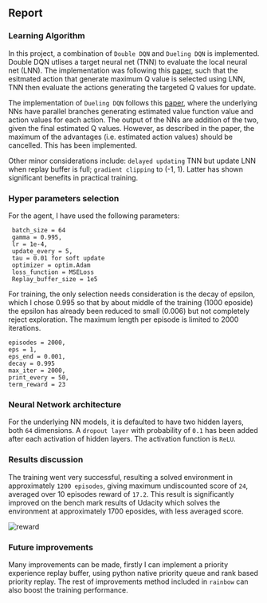 ## Report

### Learning Algorithm
In this project, a combination of `Double DQN` and `Dueling DQN` is implemented. Double DQN utlises a target neural net (TNN) to evaluate the local neural net (LNN). 
The implementation was following this [paper](https://arxiv.org/abs/1509.06461), such that the esitmated action that generate maximum Q value is selected using LNN, TNN then evaluate the actions generating the targeted Q values for update.

The implementation of `Dueling DQN` follows this [paper](https://arxiv.org/abs/1511.06581), where the underlying NNs have parallel branches generating estimated value function value and action values for each action. The output of the NNs are addition of the two, given the final estimated Q values. However, as described in the paper, the maximum of the advantages (i.e. estimated action values) should be cancelled. This has been implemented.

Other minor considerations include: `delayed updating` TNN but update LNN when replay buffer is full; `gradient clipping` to (-1, 1). Latter has shown significant benefits in practical training.

### Hyper parameters selection
For the agent, I have used the following parameters:
  ```
   batch_size = 64
   gamma = 0.995,
   lr = 1e-4, 
   update_every = 5, 
   tau = 0.01 for soft update
   optimizer = optim.Adam
   loss_function = MSELoss
   Replay_buffer_size = 1e5
  ```
For training, the only selection needs consideration is the decay of epsilon, which I chose 0.995 so that by about middle of the training (1000 eposide) the epsilon has already been reduced to small (0.006) but not completely reject exploration.
The maximum length per episode is limited to 2000 iterations. 
  ```
  episodes = 2000,
  eps = 1, 
  eps_end = 0.001, 
  decay = 0.995
  max_iter = 2000, 
  print_every = 50, 
  term_reward = 23  
  ```
### Neural Network architecture
For the underlying NN models, it is defaulted to have two hidden layers, both `64` dimensions. A `dropout layer` with probability of `0.1` has been added after each activation of hidden layers.
The activation function is `ReLU`.

### Results discussion
The training went very successful, resulting a solved environment in approximately `1200 episodes`, giving maximum undiscounted score of `24`, averaged over 10 episodes reward of `17.2`. This result is significantly improved on the bench mark results of Udacity which solves the environment at approximately 1700 eposides, with less averaged score.

![reward](https://user-images.githubusercontent.com/69092110/201941056-a96298aa-17ab-444e-a22e-f8fb368feec2.png)

### Future improvements
Many improvements can be made, firstly I can implement a priority experience replay buffer, using python native priority queue and rank based priority replay. The rest of improvements method included in `rainbow` can also boost the training performance.
